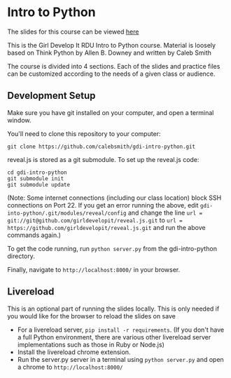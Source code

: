 # Intro to Python

The slides for this course can be viewed [here](http://gdichicago.github.io/gdi-intro-python/#/)

This is the Girl Develop It RDU Intro to Python course. Material is loosely based on Think Python by Allen B. Downey and written by Caleb Smith

The course is divided into 4 sections. Each of the slides and practice files can be customized according to the needs of a given class or audience.


Development Setup
-----------------

Make sure you have git installed on your computer, and open a terminal window.

You'll need to clone this repository to your computer:

    git clone https://github.com/calebsmith/gdi-intro-python.git

reveal.js is stored as a git submodule. To set up the reveal.js code:

    cd gdi-intro-python
    git submodule init
    git submodule update

(Note: Some internet connections (including our class location) block SSH
connections on Port 22. If you get an error running the above, edit
``gdi-into-python/.git/modules/reveal/config`` and change the line
``url = git://git@github.com/girldevelopit/reveal.js.git`` to
``url = https://github.com/girldevelopit/reveal.js.git`` and run the above
commands again.)

To get the code running, run ``python server.py`` from the gdi-intro-python
directory.

Finally, navigate to ``http://localhost:8000/`` in your browser.

Livereload
----------

This is an optional part of running the slides locally. This is only needed if
you would like for the browser to reload the slides on save

* For a livereload server, `pip install -r requirements`. (If you don't have a
full Python environment, there are various other livereload server
implementations such as those in Ruby or Node.js)
* Install the livereload chrome extension.
* Run the server.py server in a terminal using `python server.py` and open a
chrome to ``http://localhost:8000/``
